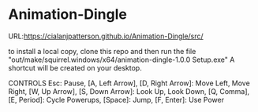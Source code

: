 # Animation-Dingle
URL:https://cialanjpatterson.github.io/Animation-Dingle/src/

to install a local copy, clone this repo and then run the file "out/make/squirrel.windows/x64/animation-dingle-1.0.0 Setup.exe" 
A shortcut will be created on your desktop.

CONTROLS
Esc: Pause,
[A, Left Arrow], [D, Right Arrow]: Move Left, Move Right,
[W, Up Arrow], [S, Down Arrow]: Look Up, Look Down,
[Q, Comma], [E, Period]: Cycle Powerups,
[Space]: Jump,
[F, Enter]: Use Power

